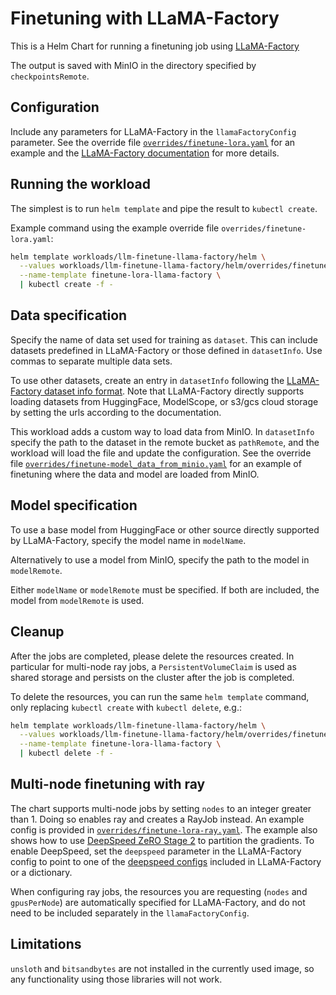# Finetuning with LLaMA-Factory

This is a Helm Chart for running a finetuning job using [LLaMA-Factory](https://github.com/hiyouga/LLaMA-Factory)

The output is saved with MinIO in the directory specified by `checkpointsRemote`.

## Configuration

Include any parameters for LLaMA-Factory in the `llamaFactoryConfig` parameter. See the override file [`overrides/finetune-lora.yaml`](overrides/finetune-lora.yaml) for an example and the [LLaMA-Factory documentation](https://llamafactory.readthedocs.io/en/latest/index.html) for more details.

## Running the workload

The simplest is to run `helm template` and pipe the result to `kubectl create`.

Example command using the example override file `overrides/finetune-lora.yaml`:

```bash
helm template workloads/llm-finetune-llama-factory/helm \
  --values workloads/llm-finetune-llama-factory/helm/overrides/finetune-lora.yaml \
  --name-template finetune-lora-llama-factory \
  | kubectl create -f -
```

## Data specification

Specify the name of data set used for training as `dataset`. This can include datasets predefined in LLaMA-Factory or those defined in `datasetInfo`. Use commas to separate multiple data sets.

To use other datasets, create an entry in `datasetInfo` following the [LLaMA-Factory dataset info format](https://github.com/hiyouga/LLaMA-Factory/blob/main/data/README.md). Note that LLaMA-Factory directly supports loading datasets from HuggingFace, ModelScope, or s3/gcs cloud storage by setting the urls according to the documentation.

This workload adds a custom way to load data from MinIO. In `datasetInfo` specify the path to the dataset in the remote bucket as `pathRemote`, and the workload will load the file and update the configuration. See the override file [`overrides/finetune-model_data_from_minio.yaml`](overrides/finetune-model_data_from_minio.yaml) for an example of finetuning where the data and model are loaded from MinIO.

## Model specification

To use a base model from HuggingFace or other source directly supported by LLaMA-Factory, specify the model name in `modelName`.

Alternatively to use a model from MinIO, specify the path to the model in `modelRemote`.

Either `modelName` or `modelRemote` must be specified. If both are included, the model from `modelRemote` is used.

## Cleanup

After the jobs are completed, please delete the resources created. In particular for multi-node ray jobs, a `PersistentVolumeClaim` is used as shared storage and persists on the cluster after the job is completed.

To delete the resources, you can run the same `helm template` command, only replacing `kubectl create` with `kubectl delete`, e.g.:

```bash
helm template workloads/llm-finetune-llama-factory/helm \
  --values workloads/llm-finetune-llama-factory/helm/overrides/finetune-lora.yaml \
  --name-template finetune-lora-llama-factory \
  | kubectl delete -f -
```

## Multi-node finetuning with ray

The chart supports multi-node jobs by setting `nodes` to an integer greater than 1. Doing so enables ray and creates a RayJob instead. An example config is provided in [`overrides/finetune-lora-ray.yaml`](overrides/finetune-lora-ray.yaml). The example also shows how to use [DeepSpeed ZeRO Stage 2](https://deepspeed.readthedocs.io/en/latest/zero3.html) to partition the gradients. To enable DeepSpeed, set the `deepspeed` parameter in the LLaMA-Factory config to point to one of the [deepspeed configs](https://github.com/hiyouga/LLaMA-Factory/tree/main/examples/deepspeed) included in LLaMA-Factory or a dictionary.

When configuring ray jobs, the resources you are requesting (`nodes` and `gpusPerNode`) are automatically specified for LLaMA-Factory, and do not need to be included separately in the `llamaFactoryConfig`.

## Limitations

`unsloth` and `bitsandbytes` are not installed in the currently used image, so any functionality using those libraries will not work.
